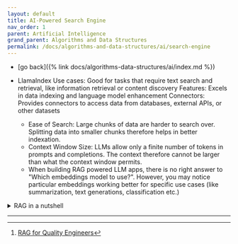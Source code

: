 ```yaml
---
layout: default
title: AI-Powered Search Engine
nav_order: 1
parent: Artificial Intelligence
grand_parent: Algorithms and Data Structures
permalink: /docs/algorithms-and-data-structures/ai/search-engine
---
```


- [go back]({% link docs/algorithms-data-structures/ai/index.md %})

- LlamaIndex Use cases: Good for tasks that require text search and retrieval, like information retrieval or content discovery Features: Excels in data indexing and language model enhancement Connectors: Provides connectors to access data from databases, external APIs, or other datasets
  - Ease of Search: Large chunks of data are harder to search over. Splitting data into smaller chunks therefore helps in better indexation.
  - Context Window Size: LLMs allow only a finite number of tokens in prompts and completions. The context therefore cannot be larger than what the context window permits.
  - When building RAG powered LLM apps, there is no right answer to "Which embeddings model to use?". However, you may notice particular embeddings working better for specific use cases (like summarization, text generations, classification etc.)


<details markdown="block">
  <summary> RAG in a nutshell </summary>
Retrieval Augmented Generation (RAG) [^2] — a software pattern that relies on the power of meaning-based search by turning raw data into vectors

Basics of RAG - RAG involves searching across a vast corpus of private data and retrieving results that are most similar to the query asked by the end user so that it can be passed on to the LLM as context.

A typical RAG architecture involves three steps:
- Step 1 — Create embeddings or vectors from a vast corpus of data.
- Step 2 — Store the vectors in a vector store as an index.
- Step 3 — Search through the vectors by comparing the query with the vector data and sending the retrieved content to the LLM.

Three categories of vector stores emerge — vector libraries, vector-only databases and enterprise databases that also added vector capabilities.

<details markdown="block">
  <summary><i> further more... </i></summary>

RAG is simple in theory (just add data to the context window!) but complex in practice. [^1]

At their core, LLMs are simple: you send them a prompt and you get back a response

Specifically, RAG seeks to give LLMs access to large quantities of additional knowledge in a way that circumvents the prohibitively expensive process of training new models

Embedding models, they are very big lists of numbers. The vectors that embedding models create are usually 768 or 1536 numbers (dimensions), but vectors of other sizes also exist.

Evaluating the quality of your RAG retrieval system, it is well worth your time to understand how the data is sourced and ingested before it ever hits the fancy AI parts of your RAG pipeline.

After data is ingested but before it can be run through an embedding model, it has to be split up into discrete pieces. So, how do you decide how to split the data? This is called your chunking strategy.

How large or how small of chunks are optimal? Should chunks overlap? Are there smarter ways to chunk than just dividing by page, paragraph, or fixed length? How should data in non-standard formats (code, JSON, etc.) be chunked?

These are the questions that a chunking strategy tries to answer, and there is no perfect solution. Different strategies have different trade-offs. Some are simple and fast to implement, giving passable results

Here are five categories of chunking: fixed-size, recursive, document-based, semantic, and agentic (using AI to chunk, nifty!)

The [Pinecone blog](https://www.pinecone.io/learn/chunking-strategies/) has more detail on many of these strategies.

There are many models that can be used to generate embeddings, and different models will perform better or worse in different situations. Some models come pretrained for general use, and some are fine-tuned for specific domains (i.e. medical records)

Some embedding models can only be accessed via an API (for example, OpenAI embeddings endpoint) while others are fully open sourced and can be downloaded and run locally or hosted in a cloud provider.

The TLDR of reranking: embedding models are optimized for speed, as they need to be run against a large number of documents. Other models called reranking models (or cross-encoders) are slower but optimized for accuracy. So a fast-inaccurate embedding model is used to generate the embeddings (that are saved in the VectorDB), and then the slow-accurate model is used to find the highest quality documents in this smaller set. The best matches from the slow-accurate search are prioritized in the context window.

Again, there’s a lot more to it than that, but this is the essence of reranking. The Pinecone blog has a great description of the process in more detail.

----
<!-- RAG further more -->
</details>

----
<!-- RAG in a nutshell -->
</details>

----

[^1]: [RAG for Quality Engineers](https://medium.com/slalom-build/rag-for-quality-engineers-c5f0828292b1)
[^2]: [The Ultimate Guide to Vector Database Landscape — 2024 and Beyond](https://medium.com/madhukarkumar/the-ultimate-guide-to-vector-databases-2024-and-beyond-16dfb15bef12)
